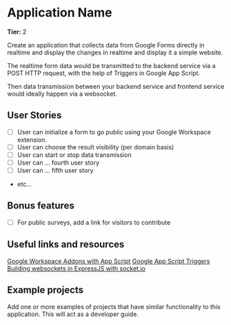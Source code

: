 # Application Name

**Tier:** 2

Create an application that collects data from Google Forms directly in realtime and display the changes in realtime and display it a simple website.

The realtime form data would be transmitted to the backend service via a POST HTTP request, with the help of Triggers in Google App Script.

Then data transmission between your backend service and frontend service would ideally happen via a websocket.


## User Stories

-   [ ] User can initialize a form to go public using your Google Workspace extension.
-   [ ] User can choose the result visibility (per domain basis)
-   [ ] User can start or stop data transmission
-   [ ] User can ... fourth user story
-   [ ] User can ... fifth user story
-   etc...

## Bonus features

-   [ ] For public surveys, add a link for visitors to contribute

## Useful links and resources

[Google Workspace Addons with App Script](https://www.geeksforgeeks.org/how-to-build-g-suite-add-ons-with-google-apps-script/)
[Google App Script Triggers](https://developers.google.com/apps-script/guides/triggers)
[Building websockets in ExpressJS with socket.io](https://medium.com/kocfinanstech/socket-io-with-node-js-express-5cc75aa67cae)
## Example projects

Add one or more examples of projects that have similar functionality to this application. This will act as a developer guide.

